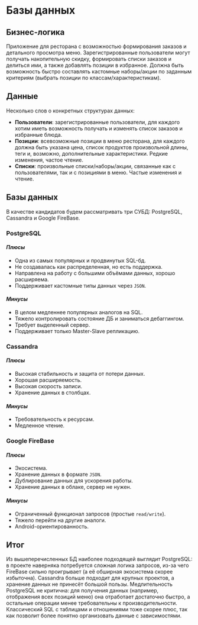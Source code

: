 # Базы данных

## Бизнес-логика

Приложение для ресторана с возможностью формирования заказов и детального просмотра меню. Зарегистрированные пользователи могут получать накопительную скидку, формировать списки заказов и делиться ими, а также добавлять позиции в избранное. Должна быть возможность быстро составлять кастомные наборы/акции по заданным критериям (выбрать позиции по классам/характеристикам).

## Данные

Несколько слов о конкретных структурах данных: 

* **Пользователи**: зарегистрированные пользователи, для каждого хотим иметь возможность получать и изменять список заказов и избранные блюда. 
* **Позиции**: всевозможные позиции в меню ресторана, для каждого должна быть указана цена, список продуктов произвольной длины, теги и, возможно, дополнительные характеристики. Редкие изменения, частое чтение.
* **Списки**: произвольные списки/наборы/акции, связанные как с пользователями, так и с позициями в меню. Частые изменения и чтение.

## Базы данных

В качестве кандидатов будем рассматривать три СУБД: PostgreSQL, Cassandra и Google FireBase.

### PostgreSQL 

#### *Плюсы*
* Одна из самых популярных и продвинутых SQL-бд.
* Не создавалась как распределенная, но есть поддержка.
* Направлена на работу с большими объёмами данных, хорошо расширяема.
* Поддерживает кастомные типы данных через `JSON`.

#### *Минусы*
* В целом медленнее популярных аналогов на SQL.
* Тяжело контролировать состояние ДБ и заниматься дебаггингом.
* Требует выделенный сервер.
* Поддерживает только Master-Slave репликацию.

### Cassandra

#### *Плюсы*
* Высокая стабильность и защита от потери данных.
* Хорошая расширяемость.
* Высокая скорость записи.
* Хранение данных в столбцах.

#### *Минусы*
* Требовательность к ресурсам.
* Медленное чтение.

### Google FireBase

#### *Плюсы*
* Экосистема.
* Хранение данных в формате `JSON`.
* Дублирование данных для ускорения работы.
* Хранение данных в облаке, сервер не нужен. 

#### *Минусы*
* Ограниченный функционал запросов (простые `read/write`).
* Тяжело перейти на другие аналоги.
* Android-ориентированность.

## Итог

Из вышеперечисленных БД наиболее подходящей выглядит PostgreSQL: в проекте наверняка потребуется сложная логика запросов, из-за чего FireBase сильно проигрывает (а её обширная экосистема скорее избыточна). Cassandra больше подходит для крупных проектов, а хранение данных не принесёт большой пользы. Медлительность PostgreSQL не критична: для получения данных (например, отображения всех позиций меню) она отработает достаточно быстро, а остальные операции менее требовательны к производительности. Классический SQL с таблицами и отношениями тоже скорее плюс, так как позволит более понятно организовать данные с зависимостями.